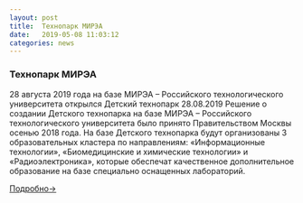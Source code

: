 ```yaml
---
layout: post
title:  Технопарк МИРЭА
date:   2019-05-08 11:03:12
categories: news
---
```

### Технопарк МИРЭА
28 августа 2019 года на базе МИРЭА – Российского технологического университета открылся Детский технопарк
 28.08.2019
Решение о создании Детского технопарка на базе МИРЭА – Российского технологического университета было принято Правительством Москвы осенью 2018 года. На базе Детского технопарка будут организованы 3 образовательных кластера по направлениям: «Информационные технологии», «Биомедицинские и химические технологии» и «Радиоэлектроника», которые обеспечат качественное дополнительное образование на базе специально оснащенных лабораторий.

[Подробно->](https://www.mirea.ru/news/28-august-2019-on-the-basis-of-mirea-russian-technological-university-has-opened-a-children-s-techno/)

